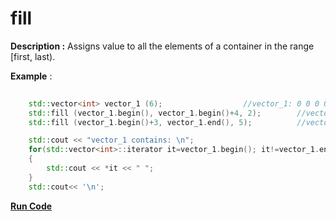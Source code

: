 # fill

**Description :**  Assigns value to all the elements of a container in the range [first, last).
  
**Example** :

```cpp
    
    std::vector<int> vector_1 (6);					//vector_1: 0 0 0 0 0 0
    std::fill (vector_1.begin(), vector_1.begin()+4, 2);		//vector_1: 2 2 2 2 0 0
    std::fill (vector_1.begin()+3, vector_1.end(), 5);			//vector_1: 2 2 2 5 5 5

    std::cout << "vector_1 contains: \n";
    for(std::vector<int>::iterator it=vector_1.begin(); it!=vector_1.end(); ++it)
    {
        std::cout << *it << " ";
    }
    std::cout<< '\n';
```

**[Run Code](https://rextester.com/QATKK94303)**


